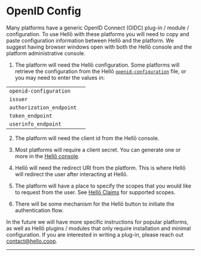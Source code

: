 # OpenID Config

Many platforms have a generic OpenID Connect (OIDC) plug-in / module / configuration. To use Hellō with these platforms you will need to copy and paste configuration information between Hellō and the platform. We suggest having browser windows open with both the Hellō console and the platform administrative console.

1. The platform will need the Hellō configuration. Some platforms will retrieve the configuration from the Hellō [`openid-configuration`](https://issuer.hello.coop/.well-known/openid-configuration) file, or you may need to enter the values in: 

<div class="table-no-heading">

|||
|---|---|
|`openid-configuration`|<CopyComponent url="https://issuer.hello.coop/.well-known/openid-configuration"/>|
|`issuer`|<CopyComponent url="https://issuer.hello.coop"/>|
|`authorization_endpoint` |<CopyComponent url="https://wallet.hello.coop/authorize"/>|
|`token_endpoint` |<CopyComponent url="https://wallet.hello.coop/oauth/token"/>|
|`userinfo_endpoint` |<CopyComponent url="https://wallet.hello.coop/oauth/userinfo"/>|

</div>

2. The platform will need the client id from the Hellō console. 

3. Most platforms will require a client secret. You can generate one or more in the [Hellō console](https://console.hello.coop).

4. Hellō will need the redirect URI from the platform. This is where Hellō will redirect the user after interacting at Hellō.

5. The platform will have a place to specify the scopes that you would like to request from the user. See [Hellō Claims](/documentation/hello-scopes.html) for supported scopes.

6. There will be some mechanism for the Hellō button to initiate the authentication flow.

In the future we will have more specific instructions for popular platforms, as well as Hellō plugins / modules that only require installation and minimal configuration. If you are interested in writing a plug-in, please reach out [contact@hello.coop](mailto:contact@hello.coop?subject=Hellō+Plug-in+Inquiry).


---
